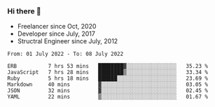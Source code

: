 ### Hi there 👋

- Freelancer since Oct, 2020
- Developer since July, 2017
- Structral Engineer since July, 2012

<!--START_SECTION:waka-->

```text
From: 01 July 2022 - To: 08 July 2022

ERB          7 hrs 53 mins   ████████▓░░░░░░░░░░░░░░░░   35.23 %
JavaScript   7 hrs 28 mins   ████████▒░░░░░░░░░░░░░░░░   33.34 %
Ruby         5 hrs 18 mins   ██████░░░░░░░░░░░░░░░░░░░   23.69 %
Markdown     40 mins         ▓░░░░░░░░░░░░░░░░░░░░░░░░   03.05 %
JSON         32 mins         ▓░░░░░░░░░░░░░░░░░░░░░░░░   02.45 %
YAML         22 mins         ▒░░░░░░░░░░░░░░░░░░░░░░░░   01.67 %
```

<!--END_SECTION:waka-->
